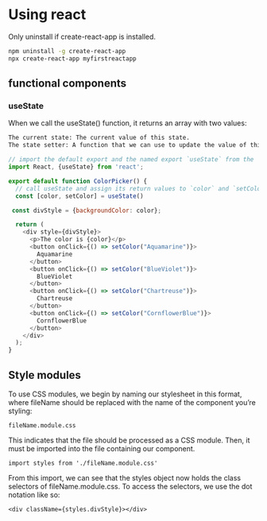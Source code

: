 # Using react

Only uninstall if create-react-app is installed.

```bash
npm uninstall -g create-react-app
npx create-react-app myfirstreactapp
```


## functional components
### useState
When we call the useState() function, it returns an array with two values:

```bash
The current state: The current value of this state.
The state setter: A function that we can use to update the value of this state.
```

```javaScript
// import the default export and the named export `useState` from the 'react' library
import React, {useState} from 'react';

export default function ColorPicker() {
  // call useState and assign its return values to `color` and `setColor`
  const [color, setColor] = useState()

 const divStyle = {backgroundColor: color};

  return (
    <div style={divStyle}>
      <p>The color is {color}</p>
      <button onClick={() => setColor("Aquamarine")}>
        Aquamarine
      </button>
      <button onClick={() => setColor("BlueViolet")}>
        BlueViolet
      </button>
      <button onClick={() => setColor("Chartreuse")}>
        Chartreuse
      </button>
      <button onClick={() => setColor("CornflowerBlue")}>
        CornflowerBlue
      </button>
    </div>
  );
}
```

## Style modules

To use CSS modules, we begin by naming our stylesheet in this format, where fileName should be replaced with the name of the component you’re styling:

```fileName.module.css```
 
This indicates that the file should be processed as a CSS module. Then, it must be imported into the file containing our component.

```import styles from './fileName.module.css'```
 
 From this import, we can see that the styles object now holds the class selectors of fileName.module.css. To access the selectors, we use the dot notation like so:

```<div className={styles.divStyle}></div>```